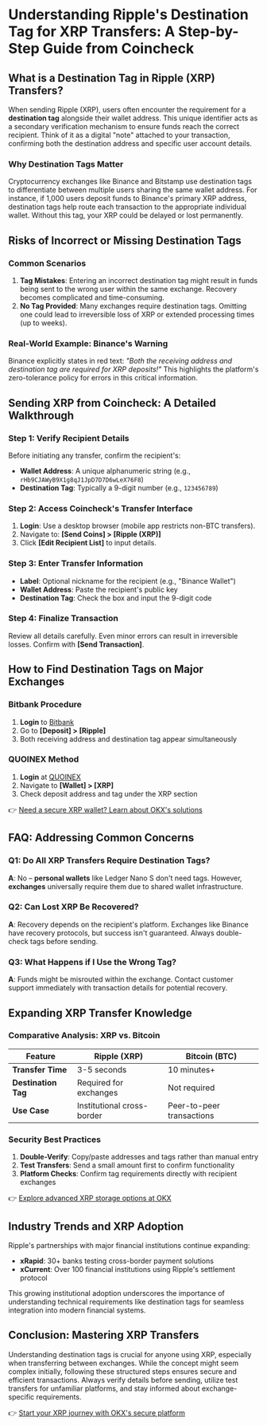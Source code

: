 # Understanding Ripple's Destination Tag for XRP Transfers: A Step-by-Step Guide from Coincheck

## What is a Destination Tag in Ripple (XRP) Transfers?

When sending Ripple (XRP), users often encounter the requirement for a **destination tag** alongside their wallet address. This unique identifier acts as a secondary verification mechanism to ensure funds reach the correct recipient. Think of it as a digital "note" attached to your transaction, confirming both the destination address and specific user account details.

### Why Destination Tags Matter

Cryptocurrency exchanges like Binance and Bitstamp use destination tags to differentiate between multiple users sharing the same wallet address. For instance, if 1,000 users deposit funds to Binance's primary XRP address, destination tags help route each transaction to the appropriate individual wallet. Without this tag, your XRP could be delayed or lost permanently.

## Risks of Incorrect or Missing Destination Tags

### Common Scenarios

1. **Tag Mistakes**: Entering an incorrect destination tag might result in funds being sent to the wrong user within the same exchange. Recovery becomes complicated and time-consuming.
2. **No Tag Provided**: Many exchanges require destination tags. Omitting one could lead to irreversible loss of XRP or extended processing times (up to weeks).

### Real-World Example: Binance's Warning

Binance explicitly states in red text: *"Both the receiving address and destination tag are required for XRP deposits!"* This highlights the platform's zero-tolerance policy for errors in this critical information.

## Sending XRP from Coincheck: A Detailed Walkthrough

### Step 1: Verify Recipient Details

Before initiating any transfer, confirm the recipient's:
- **Wallet Address**: A unique alphanumeric string (e.g., `rHb9CJAWyB9X1g8qJ1JpD7D7D6wLeX76F8`)
- **Destination Tag**: Typically a 9-digit number (e.g., `123456789`)

### Step 2: Access Coincheck's Transfer Interface

1. **Login**: Use a desktop browser (mobile app restricts non-BTC transfers).
2. Navigate to: **[Send Coins] > [Ripple (XRP)]**
3. Click **[Edit Recipient List]** to input details.

### Step 3: Enter Transfer Information

- **Label**: Optional nickname for the recipient (e.g., "Binance Wallet")
- **Wallet Address**: Paste the recipient's public key
- **Destination Tag**: Check the box and input the 9-digit code

### Step 4: Finalize Transaction

Review all details carefully. Even minor errors can result in irreversible losses. Confirm with **[Send Transaction]**.

## How to Find Destination Tags on Major Exchanges

### Bitbank Procedure

1. **Login** to [Bitbank](https://bitbank.cc/)
2. Go to **[Deposit] > [Ripple]**
3. Both receiving address and destination tag appear simultaneously

### QUOINEX Method

1. **Login** at [QUOINEX](https://accounts.quoinex.com/)
2. Navigate to **[Wallet] > [XRP]**
3. Check deposit address and tag under the XRP section

👉 [Need a secure XRP wallet? Learn about OKX's solutions](https://bit.ly/okx-bonus)

## FAQ: Addressing Common Concerns

### Q1: Do All XRP Transfers Require Destination Tags?

**A**: No – **personal wallets** like Ledger Nano S don't need tags. However, **exchanges** universally require them due to shared wallet infrastructure.

### Q2: Can Lost XRP Be Recovered?

**A**: Recovery depends on the recipient's platform. Exchanges like Binance have recovery protocols, but success isn't guaranteed. Always double-check tags before sending.

### Q3: What Happens if I Use the Wrong Tag?

**A**: Funds might be misrouted within the exchange. Contact customer support immediately with transaction details for potential recovery.

## Expanding XRP Transfer Knowledge

### Comparative Analysis: XRP vs. Bitcoin

| Feature          | Ripple (XRP)                | Bitcoin (BTC)                |
|-------------------|-----------------------------|------------------------------|
| **Transfer Time** | 3-5 seconds                 | 10 minutes+                  |
| **Destination Tag** | Required for exchanges      | Not required                 |
| **Use Case**       | Institutional cross-border  | Peer-to-peer transactions    |

### Security Best Practices

1. **Double-Verify**: Copy/paste addresses and tags rather than manual entry
2. **Test Transfers**: Send a small amount first to confirm functionality
3. **Platform Checks**: Confirm tag requirements directly with recipient exchanges

👉 [Explore advanced XRP storage options at OKX](https://bit.ly/okx-bonus)

## Industry Trends and XRP Adoption

Ripple's partnerships with major financial institutions continue expanding:
- **xRapid**: 30+ banks testing cross-border payment solutions
- **xCurrent**: Over 100 financial institutions using Ripple's settlement protocol

This growing institutional adoption underscores the importance of understanding technical requirements like destination tags for seamless integration into modern financial systems.

## Conclusion: Mastering XRP Transfers

Understanding destination tags is crucial for anyone using XRP, especially when transferring between exchanges. While the concept might seem complex initially, following these structured steps ensures secure and efficient transactions. Always verify details before sending, utilize test transfers for unfamiliar platforms, and stay informed about exchange-specific requirements.

👉 [Start your XRP journey with OKX's secure platform](https://bit.ly/okx-bonus)